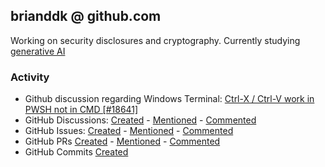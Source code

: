 ## brianddk @ github.com

Working on security disclosures and cryptography.  Currently studying [generative AI](https://github.com/copilot)

### Activity

* Github discussion regarding Windows Terminal: [Ctrl-X / Ctrl-V work in PWSH not in CMD \[#18641\]](https://github.com/microsoft/terminal/discussions/18641)
* GitHub Discussions:
    [Created](https://github.com/search?q=author%3Abrianddk&type=discussions&s=updated&o=desc) -
    [Mentioned](https://github.com/search?q=mentions%3Abrianddk&type=discussions&s=updated&o=desc) -
    [Commented](https://github.com/search?q=commenter%3Abrianddk&type=discussions&s=updated&o=desc)
* GitHub Issues:
    [Created](https://github.com/search?q=author%3Abrianddk&type=issues&s=updated&o=desc) - 
    [Mentioned](https://github.com/search?q=mentions%3Abrianddk&type=issues&s=updated&o=desc) - 
    [Commented](https://github.com/search?q=commenter%3Abrianddk&type=issues&s=updated&o=desc)
* GitHub PRs
    [Created](https://github.com/search?q=author%3Abrianddk&type=pullrequests&s=updated&o=desc) - 
    [Mentioned](https://github.com/search?q=mentions%3Abrianddk&type=pullrequests&s=updated&o=desc) - 
    [Commented](https://github.com/search?q=commenter%3Abrianddk&type=pullrequests&s=updated&o=desc)
* GitHub Commits
    [Created](https://github.com/search?q=author%3Abrianddk&type=commits&s=updated&o=desc)

<!--
## Hi there 👋

**dan-bryant/dan-bryant** is a ✨ _special_ ✨ repository because its `README.md` (this file) appears on your GitHub profile.

Here are some ideas to get you started:

- 🔭 I’m currently working on ...
- 🌱 I’m currently learning ...
- 👯 I’m looking to collaborate on ...
- 🤔 I’m looking for help with ...
- 💬 Ask me about ...
- 📫 How to reach me: ...
- 😄 Pronouns: ...
- ⚡ Fun fact: ...
-->
